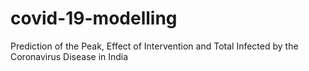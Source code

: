 # covid-19-modelling
Prediction of the Peak, Effect of Intervention and Total Infected by the Coronavirus Disease in India
